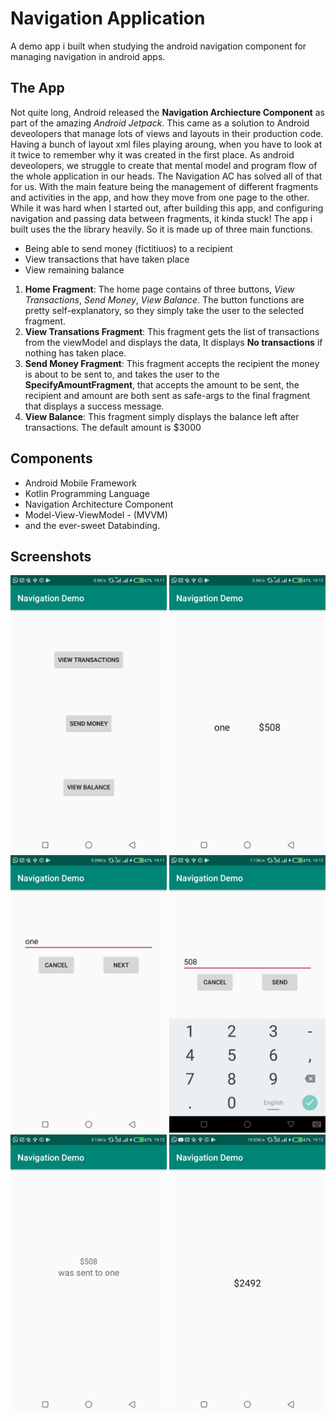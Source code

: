 # Navigation Application
A demo app i built when studying the android navigation component for managing navigation in android apps.

## The App ##
Not quite long, Android released the **Navigation Archiecture Component** as part of the amazing *Android Jetpack*. This came as a solution to Android deveolopers that manage lots of views and layouts in their production code. Having a bunch of layout xml files playing aroung, when you have to look at it twice to remember why it was created in the first place. As android deveolopers, we struggle to create that mental model and program flow of the whole application in our heads. The Navigation AC has solved all of that for us. With the main feature being the management of different fragments and activities in the app, and how they move from one page to the other. While it was hard when I started out, after building this app, and configuring navigation and passing data between fragments, it kinda stuck!
The app i built uses the the library heavily. So it is made up of three main functions.

* Being able to send money (fictitiuos) to a recipient
* View transactions that have taken place
* View remaining balance

1. **Home Fragment**: The home page contains of three buttons, *View Transactions*, *Send Money*, *View Balance*. The button functions are pretty self-explanatory, so they simply take the user to the selected fragment.
2. **View Transations Fragment**: This fragment gets the list of transactions from the viewModel and displays the data, It displays **No transactions** if nothing has taken place.
3. **Send Money Fragment**: This fragment accepts the recipient the money is about to be sent to, and takes the user to the **SpecifyAmountFragment**, that accepts the amount to be sent, the recipient and amount are both sent as safe-args to the final fragment that displays a success message.
4. **View Balance**: This fragment simply displays the balance left after transactions. The default amount is $3000

## Components ##

* Android Mobile Framework
* Kotlin Programming Language
* Navigation Architecture Component
* Model-View-ViewModel - (MVVM)
* and the ever-sweet Databinding.

## Screenshots ##

<img src="screenshots/nav-home.jpg" width="250"> <img src="screenshots/nav-trans-list.jpg" width="250"> <img src="screenshots/nav-recipient.jpg" width="250"> <img src="screenshots/nav-amount.jpg" width="250"> <img src="screenshots/nav-trans.jpg" width="250"> <img src="screenshots/nav-balance.jpg" width="250">
